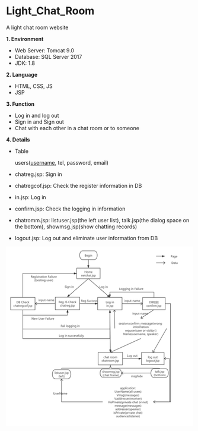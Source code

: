 # Light_Chat_Room
A light chat room website

**1. Environment**

* Web Server: Tomcat 9.0
* Database: SQL Server 2017
* JDK: 1.8



**2. Language**

* HTML, CSS, JS
* JSP



**3. Function**

* Log in and log out
* Sign in and Sign out
* Chat with each other in a chat room or to someone



**4. Details**

* Table

  users(<u>username</u>, tel, password, email)

* chatreg.jsp: Sign in
* chatregcof.jsp: Check the register information in DB
* in.jsp: Log in
* confirm.jsp: Check the logging in information
* chatromm.jsp: listuser.jsp(the left user list), talk.jsp(the dialog space on the bottom), showmsg.jsp(show chatting records)
* logout.jsp: Log out and eliminate user information from DB

![FlowChart](Flow%20Chart.png)
